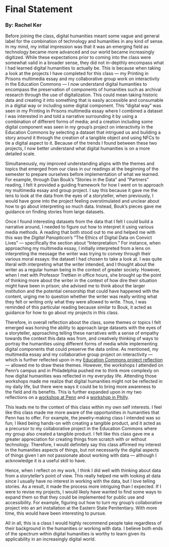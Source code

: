 # Final Statement

### By: Rachel Ker

Before joining the class, digital humanities meant some vague and general label for the combination of technology and humanities in any kind of sense. In my mind, my initial impression was that it was an emerging field as technology became more advanced and our world became increasingly digitized. While these expectations prior to coming into the class were somewhat valid in a broader sense, they did not in-depthly encompass what I had learned digital humanities to actually be. This is because when taking a look at the projects I have completed for this class — my Printing in Prisons multimedia essay and my collaborative group work on interactivity in the Education Commons — I now understand digital humanities to encompass the preservation of components of humanities such as archival research through the use of digitalization. This could mean taking historic data and creating it into something that is easily accessible and consumable in a digital way or including some digital component. This “digital way” was seen in my Printing in Prisons multimedia essay where I combined a dataset I was interested in and told a narrative surrounding it by using a combination of different forms of media; and a creation including some digital component was seen in my group’s project on interactivity in the Education Commons by selecting a dataset that intrigued us and building a story around it through the creation of a tangible object and using NFCs to tie a digital aspect to it. Because of the trends I found between these two projects, I now better understand what digital humanities is on a more detailed scale.

Simultaneously, my improved understanding aligns with the themes and topics that emerged from our class in our readings at the beginning of the semester to prepare ourselves before implementation of what we learned. For example, through Dan Bouk’s “Stories in the Data” and “Partners” reading, I felt it provided a guiding framework for how I went on to approach my multimedia essay and group project. I say this because it gave me the lens to look at the data from the eyes of a storyteller, when previously, I would have gone into the project feeling overstimulated and unclear about how to go about interpreting so much data. Instead, Bouk’s pieces gave me guidance on finding stories from large datasets. 

Once I found interesting datasets from the data that I felt I could build a narrative around, I needed to figure out how to interpret it using various media methods. A reading that both stood out to me and helped me with this was the *Digital Panopticon*’s “The Ethics of Digital Data on Convict Lives” — specifically the section about “Interpretation.” For instance, when approaching my multimedia essay, I initially interpreted from a lens on interpreting the message the writer was trying to convey through their various moral essays: the dataset I had chosen to take a look at. I was quite literal with interpreting what the writer intended, and I thought about the writer as a regular human being in the context of greater society. However, when I met with Professor Trettien in office hours, she brought up the point of thinking more about the writer in the context of how dire their situation might have been in prison; she advised me to think about the larger institution and the potential censorship that could have happened with the content, urging me to question whether the writer was really writing what they felt or writing only what they were allowed to write. Thus, I was reminded of this particular reading because similar to Bouk, it acted as guidance for how to go about my projects in this class.

Therefore, in overall reflection about the class, some themes or topics I felt emerged was honing the ability to approach large datasets with the eyes of a storyteller, approaching telling these narratives with a sense of empathy towards the context this data was from, and creatively thinking of ways to portray the humanities using different forms of media while implementing digital components that could preserve the data online. As mentioned, my multimedia essay and my collaborative group project on interactivity — which is further reflected upon in my [Education Commons project reflection](https://drive.google.com/file/d/1sfdZvwbsL0x5BxjO6w0AVqM10yvuVjln/view?usp=sharing) — allowed me to draw these themes. However, the workshops I attended on Penn’s campus and in Philadelphia pushed me to think more complexly on how digital humanities was reflected in my everyday life. Attending those workshops made me realize that digital humanities might not be reflected in my daily life, but there were ways it could be to bring more awareness to the field and its benefits. This is further expanded upon in my two reflections on a [workshop at Penn](https://drive.google.com/file/d/1n7CdZp3EAuFaBScUjKsl_OfkiagdDYSX/view?usp=sharing) and a [workshop in Philly](https://drive.google.com/file/d/1m9D_IKFnTciTesQEdlgvsMRKeFxTT6Z5/view?usp=sharing). 

This leads me to the context of this class within my own self interests. I feel like this class made me more aware of the opportunities in humanities that Penn has to offer. For example, the jewelry-making class I intended was so fun; I liked being hands-on with creating a tangible product, and it acted as a precursor to my collaborative project in the Education Commons where my group also created a tangible product. I felt like this class gave me a greater appreciation for creating things from scratch with or without technology. Therefore, I would definitely say this class affirmed my interest in the humanities aspects of things, but not necessarily the digital aspects of things given I am not passionate about working with data — although I acknowledge it is a useful skill to have.

Hence, when I reflect on my work, I think I did well with thinking about data from a storyteller’s point of view. This really helped me with looking at data since I usually have no interest in working with the data, but I love telling stories. As a result, it made the process more intriguing than I expected. If I were to revise my projects, I would likely have wanted to find some ways to expand them so that they could be implemented for public use and accessibility. For example, figuring out how to turn my group’s collaborative project into an art installation at the Eastern State Penitentiary. With more time, this would have been interesting to pursue.

All in all, this is a class I would highly recommend people take regardless of their background in the humanities or working with data. I believe both ends of the spectrum within digital humanities is worthy to learn given its applicability in an increasingly digital world.
